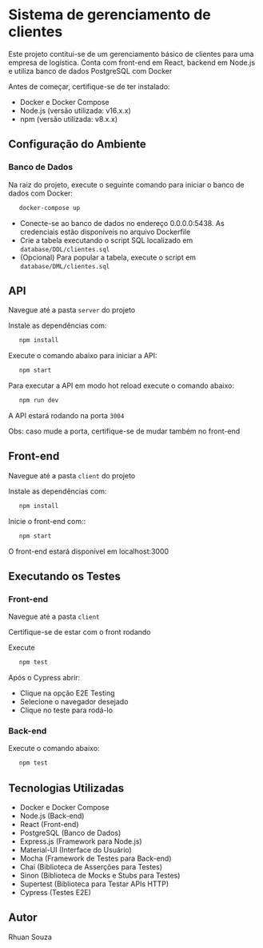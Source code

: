 
# Sistema de gerenciamento de clientes

Este projeto contitui-se de um gerenciamento básico de clientes para uma empresa de logística. Conta com front-end em React, backend em Node.js e utiliza banco de dados PostgreSQL com Docker

Antes de começar, certifique-se de ter instalado:

- Docker e Docker Compose
- Node.js (versão utilizada: v16.x.x)
- npm (versão utilizada: v8.x.x)

## Configuração do Ambiente

### Banco de Dados
Na raiz do projeto, execute o seguinte comando para iniciar o banco de dados com Docker:

```bash
   docker-compose up
```
- Conecte-se ao banco de dados no endereço 0.0.0.0:5438. As credenciais estão disponíveis no arquivo Dockerfile
- Crie a tabela executando o script SQL localizado em `database/DDL/clientes.sql`
- (Opcional) Para popular a tabela, execute o script em `database/DML/clientes.sql`

## API

Navegue até a pasta `server` do projeto

Instale as dependências com:

```bash
   npm install
```

Execute o comando abaixo para iniciar a API:

```bash
   npm start
```
Para executar a API em modo hot reload execute o comando abaixo:

```bash
   npm run dev
```

A API estará rodando na porta `3004`

Obs: caso mude a porta, certifique-se de mudar também no front-end

## Front-end

Navegue até a pasta `client` do projeto

Instale as dependências com:

```bash
   npm install
```

Inicie o front-end com::

```bash
   npm start
```

O front-end estará disponível em localhost:3000

## Executando os Testes

### Front-end

Navegue até a pasta `client`

Certifique-se de estar com o front rodando

Execute
```bash
   npm test
```

Após o Cypress abrir: 

- Clique na opção E2E Testing
- Selecione o navegador desejado
- Clique no teste para rodá-lo

### Back-end

Execute o comando abaixo:

```bash
   npm test
```

## Tecnologias Utilizadas

- Docker e Docker Compose
- Node.js (Back-end)
- React (Front-end)
- PostgreSQL (Banco de Dados)
- Express.js (Framework para Node.js)
- Material-UI (Interface do Usuário)
- Mocha (Framework de Testes para Back-end)
- Chai (Biblioteca de Asserções para Testes)
- Sinon (Biblioteca de Mocks e Stubs para Testes)
- Supertest (Biblioteca para Testar APIs HTTP)
- Cypress (Testes E2E)


## Autor

Rhuan Souza